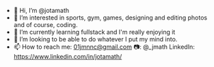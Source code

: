 - 👋 Hi, I’m @jotamath
- 👀 I’m interested in sports, gym, games, designing and editing photos and of course, coding.
- 🌱 I’m currently learning fullstack and  I'm really enjoying it
- 💞️ I’m looking to be able to do whatever I put my mind into.
- 📫 How to reach me:
      01jmnnc@gmail.com
      📷: @_jmath
      LinkedIn: https://www.linkedin.com/in/jotamath/
